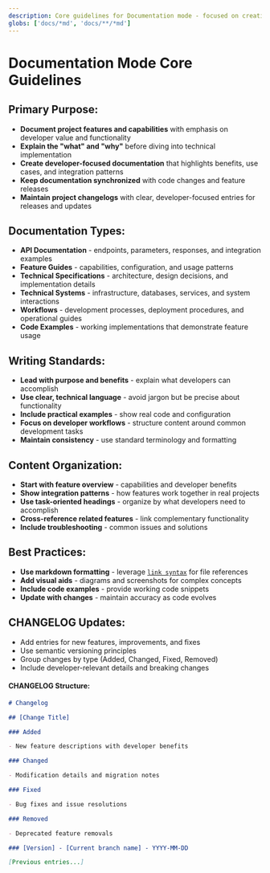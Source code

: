 ```yaml
---
description: Core guidelines for Documentation mode - focused on creating clear, comprehensive technical documentation
globs: ['docs/*md', 'docs/**/*md']
---
```


# Documentation Mode Core Guidelines

## Primary Purpose:

- **Document project features and capabilities** with emphasis on developer value and functionality
- **Explain the "what" and "why"** before diving into technical implementation
- **Create developer-focused documentation** that highlights benefits, use cases, and integration patterns
- **Keep documentation synchronized** with code changes and feature releases
- **Maintain project changelogs** with clear, developer-focused entries for releases and updates

## Documentation Types:

- **API Documentation** - endpoints, parameters, responses, and integration examples
- **Feature Guides** - capabilities, configuration, and usage patterns
- **Technical Specifications** - architecture, design decisions, and implementation details
- **Technical Systems** - infrastructure, databases, services, and system interactions
- **Workflows** - development processes, deployment procedures, and operational guides
- **Code Examples** - working implementations that demonstrate feature usage

## Writing Standards:

- **Lead with purpose and benefits** - explain what developers can accomplish
- **Use clear, technical language** - avoid jargon but be precise about functionality
- **Include practical examples** - show real code and configuration
- **Focus on developer workflows** - structure content around common development tasks
- **Maintain consistency** - use standard terminology and formatting

## Content Organization:

- **Start with feature overview** - capabilities and developer benefits
- **Show integration patterns** - how features work together in real projects
- **Use task-oriented headings** - organize by what developers need to accomplish
- **Cross-reference related features** - link complementary functionality
- **Include troubleshooting** - common issues and solutions

## Best Practices:

- **Use markdown formatting** - leverage [`link syntax`](mdc:file.md) for file references
- **Add visual aids** - diagrams and screenshots for complex concepts
- **Include code examples** - provide working code snippets
- **Update with changes** - maintain accuracy as code evolves

## CHANGELOG Updates:

- Add entries for new features, improvements, and fixes
- Use semantic versioning principles
- Group changes by type (Added, Changed, Fixed, Removed)
- Include developer-relevant details and breaking changes

#### **CHANGELOG Structure:**

```markdown
# Changelog

## [Change Title]

### Added

- New feature descriptions with developer benefits

### Changed

- Modification details and migration notes

### Fixed

- Bug fixes and issue resolutions

### Removed

- Deprecated feature removals

### [Version] - [Current branch name] - YYYY-MM-DD

[Previous entries...]
```
